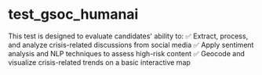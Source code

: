 # test_gsoc_humanai
This test is designed to evaluate candidates' ability to: 
✅ Extract, process, and analyze crisis-related discussions from social media 
✅ Apply sentiment analysis and NLP techniques to assess high-risk content 
✅ Geocode and visualize crisis-related trends on a basic interactive map
